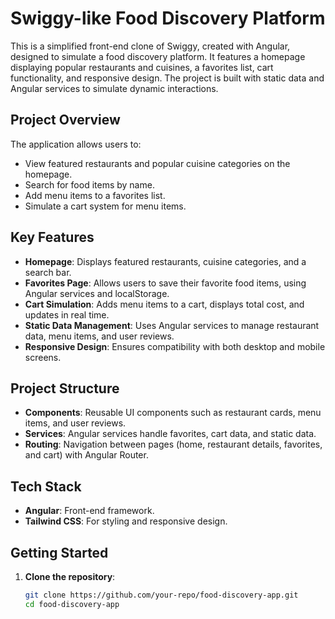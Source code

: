 # Swiggy-like Food Discovery Platform

This is a simplified front-end clone of Swiggy, created with Angular, designed to simulate a food discovery platform. It features a homepage displaying popular restaurants and cuisines, a favorites list, cart functionality, and responsive design. The project is built with static data and Angular services to simulate dynamic interactions.

## Project Overview

The application allows users to:
- View featured restaurants and popular cuisine categories on the homepage.
- Search for food items by name.
- Add menu items to a favorites list.
- Simulate a cart system for menu items.

## Key Features

- **Homepage**: Displays featured restaurants, cuisine categories, and a search bar.
- **Favorites Page**: Allows users to save their favorite food items, using Angular services and localStorage.
- **Cart Simulation**: Adds menu items to a cart, displays total cost, and updates in real time.
- **Static Data Management**: Uses Angular services to manage restaurant data, menu items, and user reviews.
- **Responsive Design**: Ensures compatibility with both desktop and mobile screens.

## Project Structure

- **Components**: Reusable UI components such as restaurant cards, menu items, and user reviews.
- **Services**: Angular services handle favorites, cart data, and static data.
- **Routing**: Navigation between pages (home, restaurant details, favorites, and cart) with Angular Router.

## Tech Stack

- **Angular**: Front-end framework.
- **Tailwind CSS**: For styling and responsive design.

## Getting Started

1. **Clone the repository**:
   ```bash
   git clone https://github.com/your-repo/food-discovery-app.git
   cd food-discovery-app
